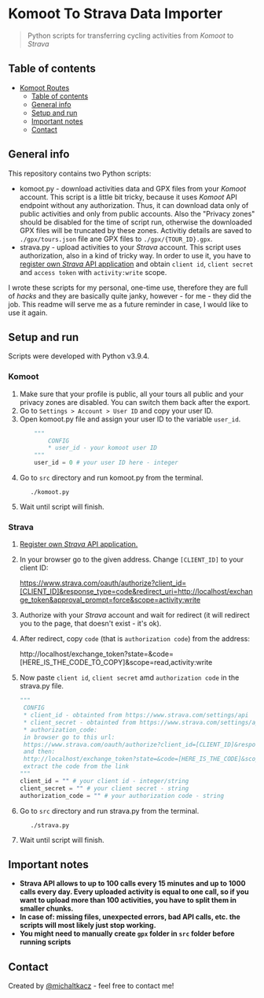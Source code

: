 # Komoot To Strava Data Importer

> Python scripts for transferring cycling activities from _Komoot_ to _Strava_

## Table of contents

- [Komoot Routes](#komoot-routes)
  - [Table of contents](#table-of-contents)
  - [General info](#general-info)
  - [Setup and run](#setup-and-run)
  - [Important notes](#important-notes)
  - [Contact](#contact)

## General info

This repository contains two Python scripts:

- komoot.py - download activities data and GPX files from your _Komoot_ account. This script is a little bit tricky, because it uses _Komoot_ API endpoint without any authorization. Thus, it can download data only of public activities and only from public accounts. Also the "Privacy zones" should be disabled for the time of script run, otherwise the downloaded GPX files will be truncated by these zones. Activitiy details are saved to `./gpx/tours.json` file ane GPX files to `./gpx/{TOUR_ID}.gpx`.
- strava.py - upload activities to your _Strava_ account. This script uses authorization, also in a kind of tricky way. In order to use it, you have to [register own _Strava_ API application](https://developers.strava.com/docs/getting-started/#account) and obtain `client id`, `client secret` and `access token` with `activity:write` scope.

I wrote these scripts for my personal, one-time use, therefore they are full of _hacks_ and they are basically quite janky, however - for me - they did the job. This readme will serve me as a future reminder in case, I would like to use it again.

## Setup and run

Scripts were developed with Python v3.9.4.

### Komoot

1. Make sure that your profile is public, all your tours all public and your privacy zones are disabled. You can switch them back after the export.
2. Go to `Settings > Account > User ID` and copy your user ID.
3. Open komoot.py file and assign your user ID to the variable `user_id`.
   ```python
       """
           CONFIG
           * user_id - your komoot user ID
       """
       user_id = 0 # your user ID here - integer
   ```
4. Go to `src` directory and run komoot.py from the terminal.
   ```
      ./komoot.py
   ```
5. Wait until script will finish.

### Strava

1. [Register own _Strava_ API application.](https://developers.strava.com/docs/getting-started/#account)
2. In your browser go to the given address. Change `[CLIENT_ID]` to your client ID:

   https://www.strava.com/oauth/authorize?client_id=[CLIENT_ID]&response_type=code&redirect_uri=http://localhost/exchange_token&approval_prompt=force&scope=activity:write

3. Authorize with your _Strava_ account and wait for redirect (it will redirect you to the page, that doesn't exist - it's ok).
4. After redirect, copy `code` (that is `authorization code`) from the address:

   http://localhost/exchange_token?state=&code=[HERE_IS_THE_CODE_TO_COPY]&scope=read,activity:write

5. Now paste `client id`, `client secret` amd `authorization code` in the strava.py file.
   ```python
   """
    CONFIG
    * client_id - obtainted from https://www.strava.com/settings/api
    * client_secret - obtainted from https://www.strava.com/settings/api
    * authorization_code:
    in browser go to this url:
    https://www.strava.com/oauth/authorize?client_id=[CLIENT_ID]&response_type=code&redirect_uri=http://localhost/exchange_token&approval_prompt=force&scope=activity:write
    and then:
    http://localhost/exchange_token?state=&code=[HERE_IS_THE_CODE]&scope=read,activity:write
    extract the code from the link
   """
   client_id = "" # your client id - integer/string
   client_secret = "" # your client secret - string
   authorization_code = "" # your authorization code - string
   ```
6. Go to `src` directory and run strava.py from the terminal.
   ```
      ./strava.py
   ```
7. Wait until script will finish.

## Important notes

- **Strava API allows to up to 100 calls every 15 minutes and up to 1000 calls every day. Every uploaded activity is equal to one call, so if you want to upload more than 100 activities, you have to split them in smaller chunks.**
- **In case of: missing files, unexpected errors, bad API calls, etc. the scripts will most likely just stop working.**
- **You might need to manually create `gpx` folder in `src` folder before running scripts**

## Contact

Created by [@michaltkacz](https://github.com/michaltkacz) - feel free to contact me!
